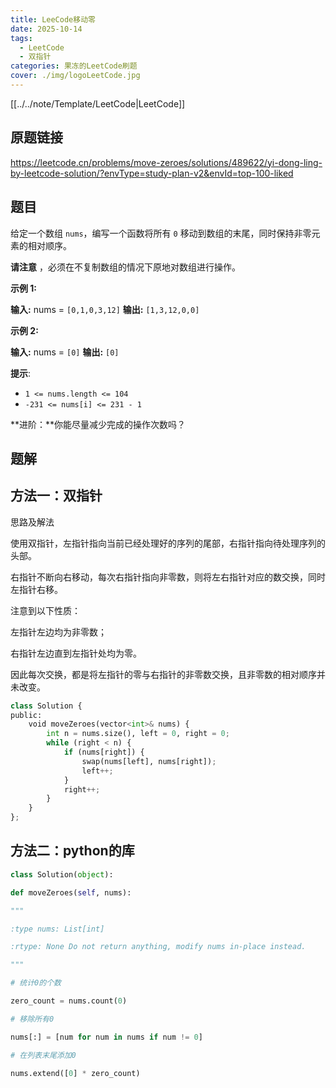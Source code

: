 ```yaml
---
title: LeeCode移动零
date: 2025-10-14
tags:
  - LeetCode
  - 双指针
categories: 果冻的LeetCode刷题
cover: ./img/logoLeetCode.jpg
---
```

[[../../note/Template/LeetCode|LeetCode]]
## 原题链接
https://leetcode.cn/problems/move-zeroes/solutions/489622/yi-dong-ling-by-leetcode-solution/?envType=study-plan-v2&envId=top-100-liked

## 题目

给定一个数组 `nums`，编写一个函数将所有 `0` 移动到数组的末尾，同时保持非零元素的相对顺序。

**请注意** ，必须在不复制数组的情况下原地对数组进行操作。

**示例 1:**

**输入:** nums = `[0,1,0,3,12]`
**输出:** `[1,3,12,0,0]`

**示例 2:**

**输入:** nums = `[0]`
**输出:** `[0]`

**提示**:

- `1 <= nums.length <= 104`
- `-231 <= nums[i] <= 231 - 1`

**进阶：**你能尽量减少完成的操作次数吗？
## 题解

## 方法一：双指针
思路及解法

使用双指针，左指针指向当前已经处理好的序列的尾部，右指针指向待处理序列的头部。

右指针不断向右移动，每次右指针指向非零数，则将左右指针对应的数交换，同时左指针右移。

注意到以下性质：

左指针左边均为非零数；

右指针左边直到左指针处均为零。

因此每次交换，都是将左指针的零与右指针的非零数交换，且非零数的相对顺序并未改变。

```python
class Solution {
public:
    void moveZeroes(vector<int>& nums) {
        int n = nums.size(), left = 0, right = 0;
        while (right < n) {
            if (nums[right]) {
                swap(nums[left], nums[right]);
                left++;
            }
            right++;
        }
    }
};

```

## 方法二：python的库
```python
class Solution(object):

def moveZeroes(self, nums):

"""

:type nums: List[int]

:rtype: None Do not return anything, modify nums in-place instead.

"""

# 统计0的个数

zero_count = nums.count(0)

# 移除所有0

nums[:] = [num for num in nums if num != 0]

# 在列表末尾添加0

nums.extend([0] * zero_count)
```